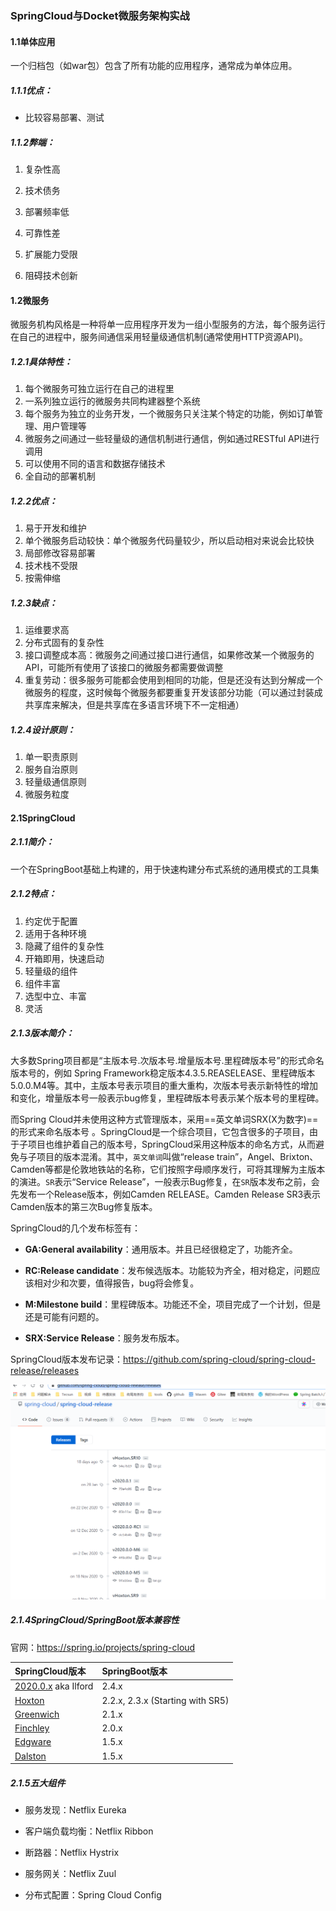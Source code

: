 ### SpringCloud与Docket微服务架构实战

#### 1.1单体应用

一个归档包（如war包）包含了所有功能的应用程序，通常成为单体应用。

##### 1.1.1优点：

- 比较容易部署、测试

##### 1.1.2弊端：

1. 复杂性高

2. 技术债务

3. 部署频率低

4. 可靠性差

5. 扩展能力受限

6. 阻碍技术创新

#### 1.2微服务

微服务机构风格是一种将单一应用程序开发为一组小型服务的方法，每个服务运行在自己的进程中，服务间通信采用轻量级通信机制(通常使用HTTP资源API)。

##### 1.2.1具体特性：

1. 每个微服务可独立运行在自己的进程里
2. 一系列独立运行的微服务共同构建器整个系统
3. 每个服务为独立的业务开发，一个微服务只关注某个特定的功能，例如订单管理、用户管理等
4. 微服务之间通过一些轻量级的通信机制进行通信，例如通过RESTful API进行调用
5. 可以使用不同的语言和数据存储技术
6. 全自动的部署机制

##### 1.2.2优点：

1. 易于开发和维护
2. 单个微服务启动较快：单个微服务代码量较少，所以启动相对来说会比较快
3. 局部修改容易部署
4. 技术栈不受限
5. 按需伸缩

##### 1.2.3缺点：

1. 运维要求高
2. 分布式固有的复杂性
3. 接口调整成本高：微服务之间通过接口进行通信，如果修改某一个微服务的API，可能所有使用了该接口的微服务都需要做调整
4. 重复劳动：很多服务可能都会使用到相同的功能，但是还没有达到分解成一个微服务的程度，这时候每个微服务都要重复开发该部分功能（可以通过封装成共享库来解决，但是共享库在多语言环境下不一定相通）

##### 1.2.4设计原则：

1. 单一职责原则
2. 服务自治原则
3. 轻量级通信原则
4. 微服务粒度

#### 2.1SpringCloud

##### 2.1.1简介：

一个在SpringBoot基础上构建的，用于快速构建分布式系统的通用模式的工具集

##### 2.1.2特点：

1. 约定优于配置
2. 适用于各种环境
3. 隐藏了组件的复杂性
4. 开箱即用，快速启动
5. 轻量级的组件
6. 组件丰富
7. 选型中立、丰富
8. 灵活

##### 2.1.3版本简介：

大多数Spring项目都是“主版本号.次版本号.增量版本号.里程碑版本号”的形式命名版本号的，例如 Spring Framework稳定版本4.3.5.REASELEASE、里程碑版本5.0.0.M4等。其中，主版本号表示项目的重大重构，次版本号表示新特性的增加和变化，增量版本号一般表示bug修复，里程碑版本号表示某个版本号的里程碑。

而Spring Cloud并未使用这种方式管理版本，采用==英文单词SRX(X为数字)==的形式来命名版本号 。SpringCloud是一个综合项目，它包含很多的子项目，由于子项目也维护着自己的版本号，SpringCloud采用这种版本的命名方式，从而避免与子项目的版本混淆。其中，`英文单词`叫做“release train”，Angel、Brixton、Camden等都是伦敦地铁站的名称，它们按照字母顺序发行，可将其理解为主版本的演进。`SR`表示“Service Release”，一般表示Bug修复，在`SR`版本发布之前，会先发布一个Release版本，例如Camden RELEASE。Camden Release SR3表示Camden版本的第三次Bug修复版本。

SpringCloud的几个发布标签有：

- **GA:General availability**：通用版本。并且已经很稳定了，功能齐全。

- **RC:Release candidate**：发布候选版本。功能较为齐全，相对稳定，问题应该相对少和次要，值得报告，bug将会修复。
- **M:Milestone build**：里程碑版本。功能还不全，项目完成了一个计划，但是还是可能有问题的。
- **SRX:Service Release**：服务发布版本。

SpringCloud版本发布记录：https://github.com/spring-cloud/spring-cloud-release/releases

![image-20210302100712147](images/image-20210302100712147.png)

##### 2.1.4SpringCloud/SpringBoot版本兼容性

官网：https://spring.io/projects/spring-cloud

| SpringCloud版本                                              | SpringBoot版本                   |
| :----------------------------------------------------------- | :------------------------------- |
| [2020.0.x](https://github.com/spring-cloud/spring-cloud-release/wiki/Spring-Cloud-2020.0-Release-Notes) aka Ilford | 2.4.x                            |
| [Hoxton](https://github.com/spring-cloud/spring-cloud-release/wiki/Spring-Cloud-Hoxton-Release-Notes) | 2.2.x, 2.3.x (Starting with SR5) |
| [Greenwich](https://github.com/spring-projects/spring-cloud/wiki/Spring-Cloud-Greenwich-Release-Notes) | 2.1.x                            |
| [Finchley](https://github.com/spring-projects/spring-cloud/wiki/Spring-Cloud-Finchley-Release-Notes) | 2.0.x                            |
| [Edgware](https://github.com/spring-projects/spring-cloud/wiki/Spring-Cloud-Edgware-Release-Notes) | 1.5.x                            |
| [Dalston](https://github.com/spring-projects/spring-cloud/wiki/Spring-Cloud-Dalston-Release-Notes) | 1.5.x                            |

##### 2.1.5五大组件

- 服务发现：Netflix Eureka

- 客户端负载均衡：Netflix Ribbon

- 断路器：Netflix Hystrix

- 服务网关：Netflix Zuul

- 分布式配置：Spring Cloud Config